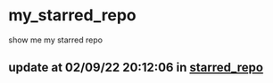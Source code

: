# my_starred_repo
show me my starred repo

update at 02/09/22 20:12:06 in [starred_repo](./index.html)
---

